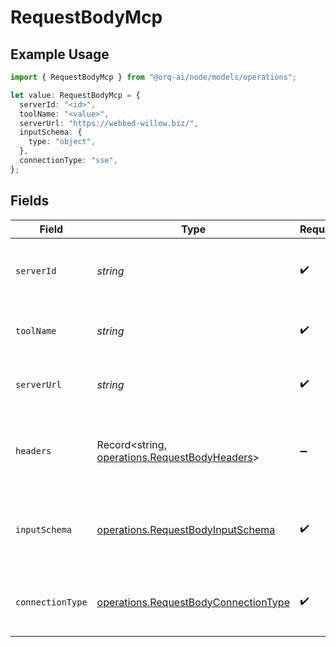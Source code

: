 # RequestBodyMcp

## Example Usage

```typescript
import { RequestBodyMcp } from "@orq-ai/node/models/operations";

let value: RequestBodyMcp = {
  serverId: "<id>",
  toolName: "<value>",
  serverUrl: "https://webbed-willow.biz/",
  inputSchema: {
    type: "object",
  },
  connectionType: "sse",
};
```

## Fields

| Field                                                                                          | Type                                                                                           | Required                                                                                       | Description                                                                                    |
| ---------------------------------------------------------------------------------------------- | ---------------------------------------------------------------------------------------------- | ---------------------------------------------------------------------------------------------- | ---------------------------------------------------------------------------------------------- |
| `serverId`                                                                                     | *string*                                                                                       | :heavy_check_mark:                                                                             | The ID of the MCP server this tool belongs to                                                  |
| `toolName`                                                                                     | *string*                                                                                       | :heavy_check_mark:                                                                             | The original tool name from the MCP server                                                     |
| `serverUrl`                                                                                    | *string*                                                                                       | :heavy_check_mark:                                                                             | The MCP server URL (cached for execution)                                                      |
| `headers`                                                                                      | Record<string, [operations.RequestBodyHeaders](../../models/operations/requestbodyheaders.md)> | :heavy_minus_sign:                                                                             | HTTP headers for MCP server requests (encrypted format)                                        |
| `inputSchema`                                                                                  | [operations.RequestBodyInputSchema](../../models/operations/requestbodyinputschema.md)         | :heavy_check_mark:                                                                             | The original MCP tool input schema for LLM conversion                                          |
| `connectionType`                                                                               | [operations.RequestBodyConnectionType](../../models/operations/requestbodyconnectiontype.md)   | :heavy_check_mark:                                                                             | The connection type used by the MCP server                                                     |